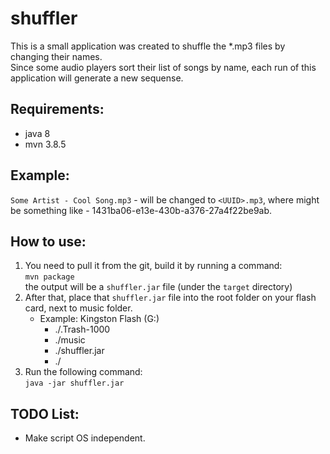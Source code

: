 # shuffler

This is a small application was created to shuffle the *.mp3 files by changing their names.  
Since some audio players sort their list of songs by name, each run of this application will generate a new sequense.

## Requirements:
 - java 8
 - mvn 3.8.5

## Example:

`Some Artist - Cool Song.mp3` - will be changed to `<UUID>.mp3`, where might be something like - 1431ba06-e13e-430b-a376-27a4f22be9ab.

## How to use:

1) You need to pull it from the git, build it by running a command:  
`mvn package`  
the output will be a `shuffler.jar` file (under the `target` directory) 
2) After that, place that `shuffler.jar` file into the root folder on your flash card, next to music folder.  
   - Example: Kingston Flash (G:)  
     - ./.Trash-1000
     - ./music 
     - ./shuffler.jar
     - ./  
3) Run the following command:  
`java -jar shuffler.jar`

## TODO List:
- Make script OS independent.
